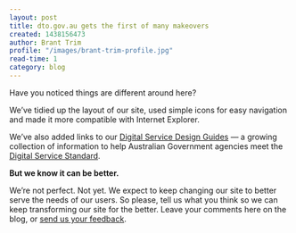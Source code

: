 ```yaml
---
layout: post
title: dto.gov.au gets the first of many makeovers
created: 1438156473
author: Brant Trim
profile: "/images/brant-trim-profile.jpg"
read-time: 1
category: blog
---
```

Have you noticed things are different around here?

We’ve tidied up the layout of our site, used simple icons for easy navigation and made it more compatible with Internet Explorer.

We’ve also added links to our [Digital Service Design Guides](/for-digital-service-teams/standard/design-guides/) &mdash; a growing collection of information to help Australian Government agencies meet the [Digital Service Standard](/for-digital-service-teams/standard/).

**But we know it can be better.**

We’re not perfect. Not yet. We expect to keep changing our site to better serve the needs of our users. So please, tell us what you think so we can keep transforming our site for the better. Leave your comments here on the blog, or [send us your feedback](mailto:Communications@dto.gov.au).
